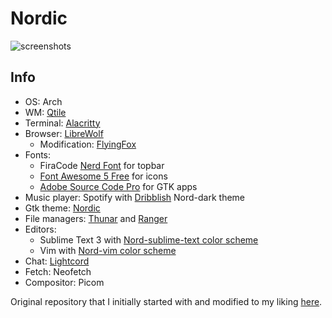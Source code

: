 # Nordic

![screenshots](https://user-images.githubusercontent.com/56262573/112450260-1f793480-8d4c-11eb-874b-faad15d982db.jpg)


## Info
- OS: Arch
- WM: [Qtile](https://github.com/qtile/qtile)
- Terminal: [Alacritty](https://github.com/alacritty/alacritty)
- Browser: [LibreWolf](https://librewolf-community.gitlab.io/)
  - Modification: [FlyingFox](https://github.com/akshat46/FlyingFox)
- Fonts:
  - FiraCode [Nerd Font](https://github.com/ryanoasis/nerd-fonts) for topbar
  - [Font Awesome 5 Free](https://fontawesome.com/) for icons
  - [Adobe Source Code Pro](https://aur.archlinux.org/packages/adobe-source-pro-fonts/) for GTK apps
- Music player: Spotify with [Dribblish](https://github.com/morpheusthewhite/spicetify-themes/tree/master/Dribbblish) Nord-dark theme
- Gtk theme: [Nordic](https://github.com/EliverLara/Nordic)
- File managers: [Thunar](https://wiki.archlinux.org/index.php/Thunar) and [Ranger](https://wiki.archlinux.org/index.php/Ranger)
- Editors:
  - Sublime Text 3 with [Nord-sublime-text color scheme](https://github.com/arcticicestudio/nord-sublime-text)
  - Vim with [Nord-vim color scheme](https://github.com/arcticicestudio/nord-vim)
- Chat: [Lightcord](https://github.com/Lightcord/Lightcord)
- Fetch: Neofetch
- Compositor: Picom

Original repository that I initially started with and modified to my liking [here](https://github.com/Barbarossa93/Genome).
